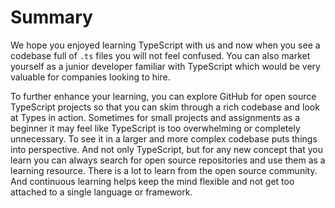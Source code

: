# Summary

We hope you enjoyed learning TypeScript with us and now when you see a codebase full of `.ts` files you will not feel confused. You can also market yourself as a junior developer familiar with TypeScript which would be very valuable for companies looking to hire.

To further enhance your learning, you can explore GitHub for open source TypeScript projects so that you can skim through a rich codebase and look at Types in action. Sometimes for small projects and assignments as a beginner it may feel like TypeScript is too overwhelming or completely unnecessary. To see it in a larger and more complex codebase puts things into perspective. And not only TypeScript, but for any new concept that you learn you can always search for open source repositories and use them as a learning resource. There is a lot to learn from the open source community. And continuous learning helps keep the mind flexible and not get too attached to a single language or framework.
